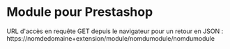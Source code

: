 # Module pour Prestashop

URL d'accès en requête GET depuis le navigateur pour un retour en JSON :
https://nomdedomaine+extension/module/nomdumodule/nomdumodule